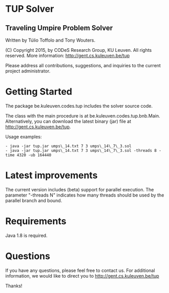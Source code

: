 # TUP Solver

## Traveling Umpire Problem Solver

Written by Túlio Toffolo and Tony Wouters.

(C) Copyright 2015, by CODeS Research Group, KU Leuven. All rights reserved.
More information: http://gent.cs.kuleuven.be/tup

Please address all contributions, suggestions, and inquiries to the current project administrator.

# Getting Started

The package be.kuleuven.codes.tup includes the solver source code.

The class with the main procedure is at be.kuleuven.codes.tup.bnb.Main.
Alternatively, you can download the latest binary (jar) file at http://gent.cs.kuleuven.be/tup.

Usage examples:

    - java -jar tup.jar umps\_14.txt 7 3 umps\_14\_7\_3.sol
    - java -jar tup.jar umps\_14.txt 7 3 umps\_14\_7\_3.sol -threads 8 -time 4320 -ub 164440

# Latest improvements

The current version includes (beta) support for parallel execution. The parameter "-threads N" indicates how many threads should be used by the parallel branch and bound. 

# Requirements

Java 1.8 is required.

# Questions

If you have any questions, please feel free to contact us.
For additional information, we would like to direct you to http://gent.cs.kuleuven.be/tup

Thanks!
